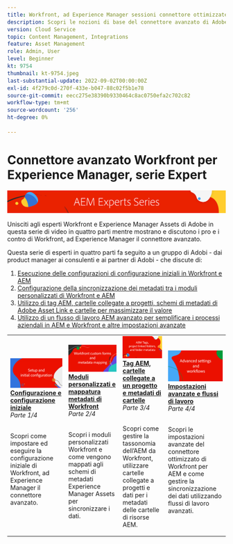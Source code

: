 ```yaml
---
title: Workfront, ad Experience Manager sessioni connettore ottimizzate
description: Scopri le nozioni di base del connettore avanzato di Adobe Workfront e Experience Manager Assets.
version: Cloud Service
topic: Content Management, Integrations
feature: Asset Management
role: Admin, User
level: Beginner
kt: 9754
thumbnail: kt-9754.jpeg
last-substantial-update: 2022-09-02T00:00:00Z
exl-id: 4f279c0d-270f-433e-b047-88c02f5b1e78
source-git-commit: eecc275e38390b9330464c8ac0750efa2c702c82
workflow-type: tm+mt
source-wordcount: '256'
ht-degree: 0%

---
```


# Connettore avanzato Workfront per Experience Manager, serie Expert

![Serie di esperti AEM](./assets/banner.png)

Unisciti agli esperti Workfront e Experience Manager Assets di Adobe in questa serie di video in quattro parti mentre mostrano e discutono i pro e i contro di Workfront, ad Experience Manager il connettore avanzato.

Questa serie di esperti in quattro parti fa seguito a un gruppo di Adobi - dai product manager ai consulenti e ai partner di Adobi - che discute di:

1. [Esecuzione delle configurazioni di configurazione iniziali in Workfront e AEM](./setup.md)
2. [Configurazione della sincronizzazione dei metadati tra i moduli personalizzati di Workfront e AEM](./custom-forms.md)
3. [Utilizzo di tag AEM, cartelle collegate a progetti, schemi di metadati di Adobe Asset Link e cartelle per massimizzare il valore](./aem-tags-project-linked-folders-and-folder-metadata.md)
4. [Utilizzo di un flusso di lavoro AEM avanzato per semplificare i processi aziendali in AEM e Workfront e altre impostazioni avanzate](./advanced-settings-and-workflows.md)

<table>
  <td>
      <a href="./setup.md">
        <img alt="Configurazione e configurazione iniziale" 
             src="./assets/setup.png">
      </a>
      <div>
         <a href="./setup.md"><strong>Configurazione e configurazione iniziale</strong></a>
         <br/><em>Parte 1/4</em>
      </div>
      <p>
        <br/>
         Scopri come impostare ed eseguire la configurazione iniziale di Workfront, ad Experience Manager il connettore avanzato.
      </p>
   </td>
   <!-- Workfront custom forms and metadata mapping -->
   <td>
      <a href="./custom-forms.md">
        <img alt="Moduli personalizzati e mappatura metadati di Workfront" 
             src="./assets/custom-forms.png">
      </a>
      <div>
         <a href="./custom-forms.md"><strong>Moduli personalizzati e mappatura metadati di Workfront</strong></a>
         <br/><em>Parte 2/4</em>
      </div>
      <p>
        <br/>
         Scopri i moduli personalizzati Workfront e come vengono mappati agli schemi di metadati Experience Manager Assets per sincronizzare i dati.
      </p>
    </td>
    <!-- AEM Tags, project linked folders, and folder metadata -->
    <td>
      <a href="./aem-tags-project-linked-folders-and-folder-metadata.md">
        <img alt="Tag AEM, cartelle collegate a un progetto e metadati di cartelle" 
             src="./assets/aem-tags.png">
      </a>
      <div>
         <a href="./aem-tags-project-linked-folders-and-folder-metadata.md"><strong>Tag AEM, cartelle collegate a un progetto e metadati di cartelle</strong></a>
         <br/><em>Parte 3/4</em> 
      </div>
      <p>
        <br/>
            Scopri come gestire la tassonomia dell’AEM da Workfront, utilizzare cartelle collegate a progetti e dati per i metadati delle cartelle di risorse AEM.
      </p>
   </td>   
   <!-- Advanced workflows -->
    <td>
      <a href="./advanced-settings-and-workflows.md">
        <img alt="Impostazioni avanzate e flussi di lavoro" 
             src="./assets/advanced.png">
      </a>
      <div>
         <a href="./advanced-settings-and-workflows.md"><strong>Impostazioni avanzate e flussi di lavoro</strong></a>
         <br/><em>Parte 4/4</em>
      </div>
      <p>
        <br/>
            Scopri le impostazioni avanzate del connettore ottimizzato di Workfront per AEM e come gestire la sincronizzazione dei dati utilizzando flussi di lavoro avanzati.
      </p>
   </td>
  </tr>  
</tbody></table>

